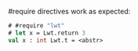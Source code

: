 #require directives work as expected:

```ocaml
# #require "lwt"
# let x = Lwt.return 3
val x : int Lwt.t = <abstr>
```
